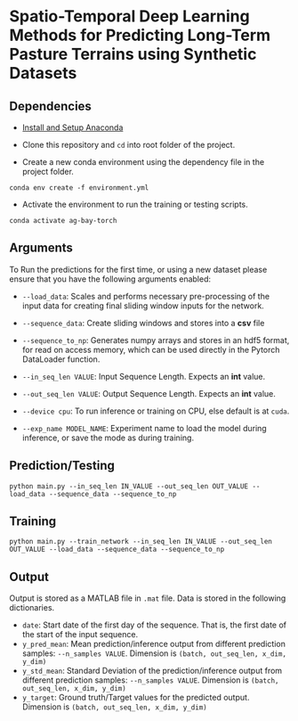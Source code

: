 # Spatio-Temporal Deep Learning Methods for Predicting Long-Term Pasture Terrains using Synthetic Datasets


## Dependencies
* [Install and Setup Anaconda](https://www.anaconda.com/products/individual)

* Clone this repository and `cd` into root folder of the project.

* Create a new conda environment using the dependency file in the project folder.

```
conda env create -f environment.yml
```

* Activate the environment to run the training or testing scripts.
```
conda activate ag-bay-torch
```

## Arguments
To Run the predictions for the first time, or using a new dataset please ensure
that you have the following arguments enabled:

* `--load_data`: Scales and performs necessary pre-processing of the input data for creating final
sliding window inputs for the network.

* `--sequence_data`: Create sliding windows and stores into a **csv** file

* `--sequence_to_np`: Generates numpy arrays and stores in an hdf5 format, for read on access memory, which can be used directly in the Pytorch DataLoader function.

* `--in_seq_len VALUE`: Input Sequence Length. Expects an **int** value.
* `--out_seq_len VALUE`: Output Sequence Length. Expects an **int** value.

* `--device cpu`: To run inference or training on CPU, else default is at `cuda`.

* `--exp_name MODEL_NAME`: Experiment name to load the model during inference, or save the mode as during training.

## Prediction/Testing
```
python main.py --in_seq_len IN_VALUE --out_seq_len OUT_VALUE --load_data --sequence_data --sequence_to_np
```

## Training
```
python main.py --train_network --in_seq_len IN_VALUE --out_seq_len OUT_VALUE --load_data --sequence_data --sequence_to_np
```

## Output
Output is stored as a MATLAB file in `.mat` file. Data is stored in the following dictionaries.

* `date`: Start date of the first day of the sequence. That is, the first date of the start of the input sequence.
* `y_pred_mean`: Mean prediction/inference output from different prediction samples: `--n_samples VALUE`. Dimension is `(batch, out_seq_len, x_dim, y_dim)`
* `y_std_mean`: Standard Deviation of the prediction/inference output from different prediction samples: `--n_samples VALUE`. Dimension is `(batch, out_seq_len, x_dim, y_dim)`
* `y_target`: Ground truth/Target values for the predicted output. Dimension is `(batch, out_seq_len, x_dim, y_dim)`
